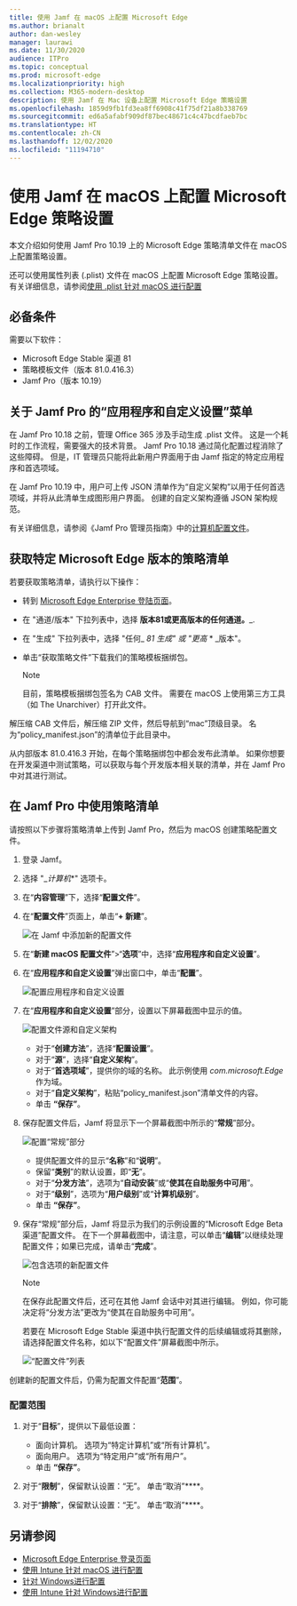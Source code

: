 ```yaml
---
title: 使用 Jamf 在 macOS 上配置 Microsoft Edge
ms.author: brianalt
author: dan-wesley
manager: laurawi
ms.date: 11/30/2020
audience: ITPro
ms.topic: conceptual
ms.prod: microsoft-edge
ms.localizationpriority: high
ms.collection: M365-modern-desktop
description: 使用 Jamf 在 Mac 设备上配置 Microsoft Edge 策略设置
ms.openlocfilehash: 1859d9fb1fd3ea8ff6908c41f75df21a8b338769
ms.sourcegitcommit: ed6a5afabf909df87bec48671c4c47bcdfaeb7bc
ms.translationtype: HT
ms.contentlocale: zh-CN
ms.lasthandoff: 12/02/2020
ms.locfileid: "11194710"
---
```

# 使用 Jamf 在 macOS 上配置 Microsoft Edge 策略设置

本文介绍如何使用 Jamf Pro 10.19 上的 Microsoft Edge 策略清单文件在 macOS 上配置策略设置。

还可以使用属性列表 (.plist) 文件在 macOS 上配置 Microsoft Edge 策略设置。 有关详细信息，请参阅[使用 .plist 针对 macOS 进行配置](configure-microsoft-edge-on-mac.md)


## 必备条件

需要以下软件：

- Microsoft Edge Stable 渠道 81
- 策略模板文件（版本 81.0.416.3）
- Jamf Pro（版本 10.19）

## 关于 Jamf Pro 的“应用程序和自定义设置”菜单

在 Jamf Pro 10.18 之前，管理 Office 365 涉及手动生成 .plist 文件。 这是一个耗时的工作流程，需要强大的技术背景。 Jamf Pro 10.18 通过简化配置过程消除了这些障碍。 但是，IT 管理员只能将此新用户界面用于由 Jamf 指定的特定应用程序和首选项域。

在 Jamf Pro 10.19 中，用户可上传 JSON 清单作为“自定义架构”以用于任何首选项域，并将从此清单生成图形用户界面。 创建的自定义架构遵循 JSON 架构规范。

有关详细信息，请参阅《Jamf Pro 管理员指南》中的[计算机配置文件](https://jamf.it/computer-configuration-profiles)。

## 获取特定 Microsoft Edge 版本的策略清单

若要获取策略清单，请执行以下操作：

- 转到 [Microsoft Edge Enterprise 登陆页面](https://aka.ms/EdgeEnterprise)。
- 在 "通道/版本" 下拉列表中，选择 **版本81或更高版本的任何通道。**_.
- 在 "生成" 下拉列表中，选择 "任何_ *81 生成" 或 "更高* * _版本"。
- 单击“获取策略文件”下载我们的策略模板捆绑包。

  > [!NOTE]
  > 目前，策略模板捆绑包签名为 CAB 文件。 需要在 macOS 上使用第三方工具（如 The Unarchiver）打开此文件。

解压缩 CAB 文件后，解压缩 ZIP 文件，然后导航到“mac”顶级目录。 名为“policy_manifest.json”的清单位于此目录中。

从内部版本 81.0.416.3 开始，在每个策略捆绑包中都会发布此清单。 如果你想要在开发渠道中测试策略，可以获取与每个开发版本相关联的清单，并在 Jamf Pro 中对其进行测试。  

## 在 Jamf Pro 中使用策略清单

请按照以下步骤将策略清单上传到 Jamf Pro，然后为 macOS 创建策略配置文件。

1. 登录 Jamf。
2. 选择 "_*计算机**" 选项卡。
3. 在“**内容管理**”下，选择“**配置文件**”。
4. 在“**配置文件**”页面上，单击“**+ 新建**”。

   ![在 Jamf 中添加新的配置文件](media/configure-microsoft-edge-on-mac-jamf/configure-macos-jamf-configuration-profiles.png)

5. 在“**新建 macOS 配置文件**”>“**选项**”中，选择“**应用程序和自定义设置**”。
6. 在“**应用程序和自定义设置**”弹出窗口中，单击“**配置**”。

   ![配置应用程序和自定义设置](media/configure-microsoft-edge-on-mac-jamf/configure-macos-jamf-app-and-custom.png)

7. 在“**应用程序和自定义设置**”部分，设置以下屏幕截图中显示的值。

   ![配置文件源和自定义架构](media/configure-microsoft-edge-on-mac-jamf/configure-macos-jamf-app-and-custom-schema.png)

   - 对于“**创建方法**”，选择“**配置设置**”。
   - 对于“**源**”，选择“**自定义架构**”。
   - 对于“**首选项域**”，提供你的域的名称。 此示例使用 *com.microsoft.Edge* 作为域。
   - 对于“**自定义架构**”，粘贴“policy_manifest.json”清单文件的内容。
   - 单击 **“保存”**。

8. 保存配置文件后，Jamf 将显示下一个屏幕截图中所示的“**常规**”部分。

   ![配置“常规”部分](media/configure-microsoft-edge-on-mac-jamf/configure-macos-jamf-app-and-custom-general-setting.png)

   - 提供配置文件的显示“**名称**”和“**说明**”。
   - 保留“**类别**”的默认设置，即“**无**”。
   - 对于“**分发方法**”，选项为“**自动安装**”或“**使其在自助服务中可用**”。
   - 对于“**级别**”，选项为“**用户级别**”或“**计算机级别**”。
   - 单击 **“保存”**。

9. 保存“常规”部分后，Jamf 将显示为我们的示例设置的“Microsoft Edge Beta 渠道”配置文件。 在下一个屏幕截图中，请注意，可以单击“**编辑**”以继续处理配置文件；如果已完成，请单击“**完成**”。

   ![包含选项的新配置文件](media/configure-microsoft-edge-on-mac-jamf/configure-macos-jamf-configuration-profiles-beta-channel.png)

   > [!NOTE]
   > 在保存此配置文件后，还可在其他 Jamf 会话中对其进行编辑。 例如，你可能决定将“分发方法”更改为“使其在自助服务中可用”。

   若要在 Microsoft Edge Stable 渠道中执行配置文件的后续编辑或将其删除，请选择配置文件名称，如以下“配置文件”屏幕截图中所示。

   ![“配置文件”列表](media/configure-microsoft-edge-on-mac-jamf/configure-macos-jamf-configuration-profiles-beta-channel-done.png)

创建新的配置文件后，仍需为配置文件配置“**范围**”。

### 配置范围

1. 对于“**目标**”，提供以下最低设置：

   - 面向计算机。 选项为“特定计算机”或“所有计算机”。
   - 面向用户。 选项为“特定用户”或“所有用户”。
   - 单击 **“保存”**。
2. 对于“**限制**”，保留默认设置：“无”。 单击“取消”****。
3. 对于“**排除**”，保留默认设置：“无”。 单击“取消”****。

## 另请参阅

- [Microsoft Edge Enterprise 登录页面](https://aka.ms/EdgeEnterprise)
- [使用 Intune 针对 macOS 进行配置](configure-microsoft-edge-on-mac.md)
- [针对 Windows进行配置](configure-microsoft-edge.md)
- [使用 Intune 针对 Windows进行配置](configure-edge-with-intune.md)
